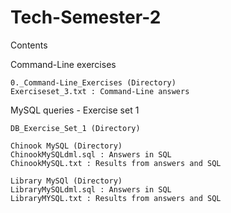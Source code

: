 # Tech-Semester-2
Contents

Command-Line exercises

    0._Command-Line_Exercises (Directory)
    Exerciseset_3.txt : Command-Line answers

MySQL queries - Exercise set 1 

    DB_Exercise_Set_1 (Directory)

    Chinook MySQL (Directory)
    ChinookMySQLdml.sql : Answers in SQL
    ChinookMySQL.txt : Results from answers and SQL

    Library MySQl (Directory)
    LibraryMySQLdml.sql : Answers in SQL
    LibraryMYSQL.txt : Results from answers and SQL
